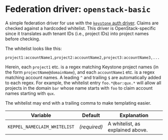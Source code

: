 <!--
SPDX-FileCopyrightText: 2025 SAP SE

SPDX-License-Identifier: Apache-2.0
-->

# Federation driver: `openstack-basic`

A simple federation driver for use with the [`keystone` auth driver](./auth-keystone.md). Claims are checked against a
hardcoded whitelist. This driver is OpenStack-specific since it translates auth tenant IDs (i.e., project IDs) into
project names before checking.

The whitelist looks like this:

```
project1:accountName1,project2:accountName2,project3:accountName3,...
```

Herein, each `project1` etc. is a regex matching Keystone project names (in the form `projectName@domainName`), and each
`accountName1` etc. is a regex matching account names. A leading `^` and trailing `$` are automatically added to each
regex. For example, the whitelist entry `foo.*@bar:qux.*` will allow all projects in the domain `bar` whose name starts
with `foo` to claim account names starting with `qux`.

The whitelist may end with a trailing comma to make templating easier.

| Variable | Default | Explanation |
| -------- | ------- | ----------- |
| `KEPPEL_NAMECLAIM_WHITELIST` | *(required)* | A whitelist, as explained above. |

